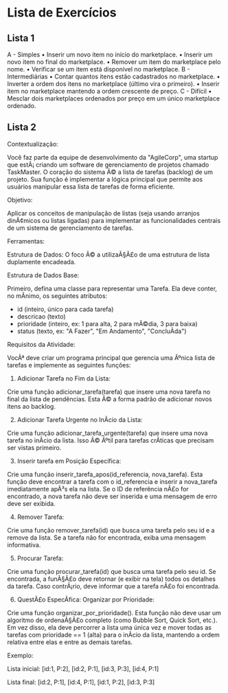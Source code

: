 # Lista de Exercícios

## Lista 1
A - Simples
	•	Inserir um novo item no início do marketplace.
	•	Inserir um novo item no final do marketplace.
	•	Remover um item do marketplace pelo nome.
	•	Verificar se um item está disponível no marketplace.
B - Intermediárias
	•	Contar quantos itens estão cadastrados no marketplace.
	•	Inverter a ordem dos itens no marketplace (último vira o primeiro).
	•	Inserir item no marketplace mantendo a ordem crescente de preço.
C - Difícil
	•	Mesclar dois marketplaces ordenados por preço em um único marketplace ordenado.	


## Lista 2

Contextualização:

Você faz parte da equipe de desenvolvimento da "AgileCorp", uma startup que estÃ¡ criando um software de gerenciamento de projetos chamado TaskMaster. O coração do sistema Ã© a lista de tarefas (backlog) de um projeto. Sua função é implementar a lógica principal que permite aos usuários manipular essa lista de tarefas de forma eficiente.

Objetivo:

Aplicar os conceitos de manipulação de listas (seja usando arranjos dinÃ¢micos ou listas ligadas) para implementar as funcionalidades centrais de um sistema de gerenciamento de tarefas.

Ferramentas:

Estrutura de Dados: O foco Ã© a utilizaÃ§Ã£o de uma estrutura de lista duplamente encadeada.

Estrutura de Dados Base:

Primeiro, defina uma classe para representar uma Tarefa. Ela deve conter, no mÃ­nimo, os seguintes atributos:

- id (inteiro, único para cada tarefa)
- descricao (texto)
- prioridade (inteiro, ex: 1 para alta, 2 para mÃ©dia, 3 para baixa)
- status (texto, ex: "A Fazer", "Em Andamento", "ConcluÃ­da")

Requisitos da Atividade:

VocÃª deve criar um programa principal que gerencia uma Ãºnica lista de tarefas e implemente as seguintes funções:

1. Adicionar Tarefa no Fim da Lista:

Crie uma função adicionar_tarefa(tarefa) que insere uma nova tarefa no final da lista de pendências. Esta Ã© a forma padrão de adicionar novos itens ao backlog.

2. Adicionar Tarefa Urgente no InÃ­cio da Lista:

Crie uma função adicionar_tarefa_urgente(tarefa) que insere uma nova tarefa no inÃ­cio da lista. Isso Ã© Ãºtil para tarefas crÃ­ticas que precisam ser vistas primeiro.

3. Inserir tarefa em Posição Especí­fica:

Crie uma função inserir_tarefa_apos(id_referencia, nova_tarefa). Esta função deve encontrar a tarefa com o id_referencia e inserir a nova_tarefa imediatamente apÃ³s ela na lista. Se o ID de referência nÃ£o for encontrado, a nova tarefa não deve ser inserida e uma mensagem de erro deve ser exibida.

4. Remover Tarefa:

Crie uma função remover_tarefa(id) que busca uma tarefa pelo seu id e a remove da lista. Se a tarefa não for encontrada, exiba uma mensagem informativa.

5. Procurar Tarefa:

Crie uma função procurar_tarefa(id) que busca uma tarefa pelo seu id. Se encontrada, a funÃ§Ã£o deve retornar (e exibir na tela) todos os detalhes da tarefa. Caso contrÃ¡rio, deve informar que a tarefa nÃ£o foi encontrada.

6. QuestÃ£o EspecÃ­fica: Organizar por Prioridade:

Crie uma função organizar_por_prioridade(). Esta função não deve usar um algoritmo de ordenaÃ§Ã£o completo (como Bubble Sort, Quick Sort, etc.). Em vez disso, ela deve percorrer a lista uma única vez e mover todas as tarefas com prioridade == 1 (alta) para o inÃ­cio da lista, mantendo a ordem relativa entre elas e entre as demais tarefas.

Exemplo:

Lista inicial: [id:1, P:2], [id:2, P:1], [id:3, P:3], [id:4, P:1]

Lista final: [id:2, P:1], [id:4, P:1], [id:1, P:2], [id:3, P:3]